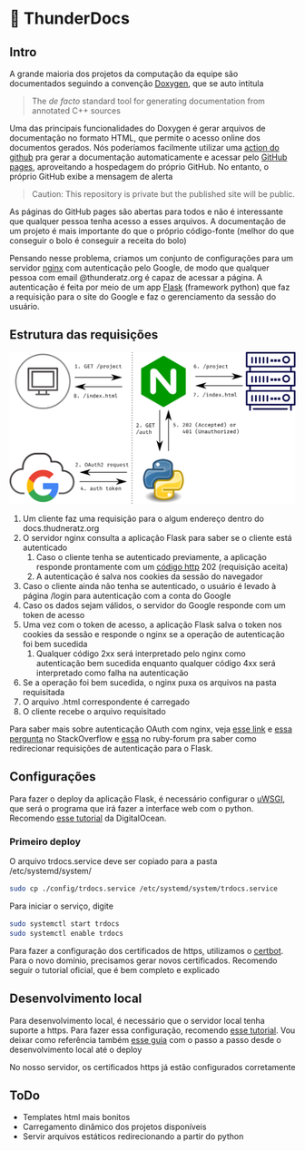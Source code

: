 # :open_book: ThunderDocs

## Intro

A grande maioria dos projetos da computação da equipe são documentados seguindo a convenção [Doxygen](http://www.doxygen.nl/), que se auto intitula

> The _de facto_ standard tool for generating documentation from annotated C++ sources

Uma das principais funcionalidades do Doxygen é gerar arquivos de documentação no formato HTML, que permite o acesso online dos documentos gerados. Nós poderíamos facilmente utilizar uma [action do github](https://github.com/marketplace/actions/doxygen-action) pra gerar a documentação automaticamente e acessar pelo [GitHub pages](https://pages.github.com/), aproveitando a hospedagem do próprio GitHub. No entanto, o próprio GitHub exibe a mensagem de alerta 

> Caution: This repository is private but the published site will be public.

As páginas do GitHub pages são abertas para todos e não é interessante que qualquer pessoa tenha acesso a esses arquivos. A documentação de um projeto é mais importante do que o próprio código-fonte (melhor do que conseguir o bolo é conseguir a receita do bolo)

Pensando nesse problema, criamos um conjunto de configurações para um servidor [nginx](https://www.nginx.com/) com autenticação pelo Google, de modo que qualquer pessoa com email @thunderatz.org é capaz de acessar a página. A autenticação é feita por meio de um app [Flask](https://flask.palletsprojects.com/en/1.1.x/) (framework python) que faz a requisição para o site do Google e faz o gerenciamento da sessão do usuário.

 ## Estrutura das requisições
 
 ![requests](./docs/requests.png)

1. Um cliente faz uma requisição para o algum endereço dentro do docs.thudneratz.org
2. O servidor nginx consulta a aplicação Flask para saber se o cliente está autenticado
    1. Caso o cliente tenha se autenticado previamente, a aplicação responde prontamente com um [código http](https://http.cat/) 202 (requisição aceita)
    2. A autenticação é salva nos cookies da sessão do navegador
3. Caso o cliente ainda não tenha se autenticado, o usuário é levado à página /login para autenticação com a conta do Google
4. Caso os dados sejam válidos, o servidor do Google responde com um token de acesso
5. Uma vez com o token de acesso, a aplicação Flask salva o token nos cookies da sessão e responde o nginx se a operação de autenticação foi bem sucedida
    1. Qualquer código 2xx será interpretado pelo nginx como autenticação bem sucedida enquanto qualquer código 4xx será interpretado como falha na autenticação
6. Se a operação foi bem sucedida, o nginx puxa os arquivos na pasta requisitada
7. O arquivo .html correspondente é carregado
8. O cliente recebe o arquivo requisitado

Para saber mais sobre autenticação OAuth com nginx, veja [esse link](https://www.nginx.com/blog/validating-oauth-2-0-access-tokens-nginx/) e [essa pergunta](https://stackoverflow.com/questions/55719659/using-flask-login-to-authenticate-nginx-reverse-proxy) no StackOverflow e [essa](https://www.ruby-forum.com/t/is-there-setting-equivalent-to-proxy-set-header-for-uwsgi/210778) no ruby-forum pra saber como redirecionar requisições de autenticação para o Flask.

## Configurações

Para fazer o deploy da aplicação Flask, é necessário configurar o [uWSGI](https://uwsgi-docs.readthedocs.io/en/latest/), que será o programa que irá fazer a interface web com o python. Recomendo [esse tutorial](https://www.digitalocean.com/community/tutorials/how-to-serve-flask-applications-with-uswgi-and-nginx-on-ubuntu-18-04-pt) da DigitalOcean.

### Primeiro deploy

O arquivo trdocs.service deve ser copiado para a pasta /etc/systemd/system/

```bash
sudo cp ./config/trdocs.service /etc/systemd/system/trdocs.service
```

Para iniciar o serviço, digite

```bash
sudo systemctl start trdocs
sudo systemctl enable trdocs
```

Para fazer a configuração dos certificados de https, utilizamos o [certbot](https://certbot.eff.org/). Para o novo domínio, precisamos gerar novos certificados. Recomendo seguir o tutorial oficial, que é bem completo e explicado


## Desenvolvimento local

Para desenvolvimento local, é necessário que o servidor local tenha suporte a https. Para fazer essa configuração, recomendo [esse tutorial](https://adrianorosa.com/blog/nginx/configurar-nginx-https-server-com-self-signed-ssl-certificado.html). Vou deixar como referência também [esse guia](https://blog.miguelgrinberg.com/post/running-your-flask-application-over-https) com o passo a passo desde o desenvolvimento local até o deploy

No nosso servidor, os certificados https já estão configurados corretamente


## ToDo

- Templates html mais bonitos
- Carregamento dinâmico dos projetos disponíveis
- Servir arquivos estáticos redirecionando a partir do python
